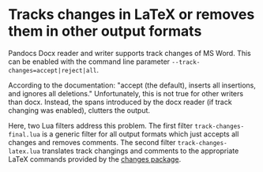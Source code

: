 # Tracks changes in LaTeX or removes them in other output formats

Pandocs Docx reader and writer supports track changes of MS Word.
This can be enabled with the command line parameter `--track-changes=accept|reject|all`.

According to the documentation: "accept (the default), inserts all insertions, and ignores all deletions."
Unfortunately, this is not true for other writers than docx.
Instead, the spans introduced by the docx reader (if track changing was enabled), clutters the output.

Here, two Lua filters address this problem. The first filter `track-changes-final.lua` is a generic filter for all output formats which just accepts all changes and removes comments. The second filter `track-changes-latex.lua` translates track changings and comments to the appropriate LaTeX commands provided by the [changes package](https://ctan.org/pkg/changes).